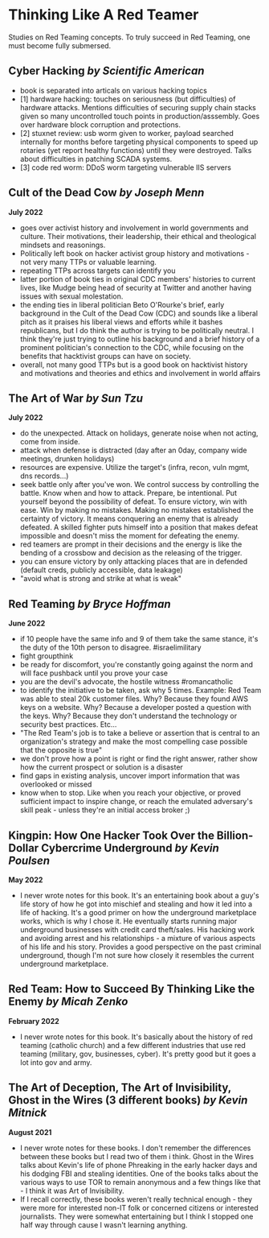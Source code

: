 # Thinking Like A Red Teamer
Studies on Red Teaming concepts. To truly succeed in Red Teaming, one must become fully submersed.

## Cyber Hacking _by Scientific American_
- book is separated into articals on various hacking topics
- [1] hardware hacking: touches on seriousness (but difficulties) of hardware attacks. Mentions difficulties of securing supply chain stacks given so many uncontrolled touch points in production/asssembly. Goes over hardware block corruption and protections. 
- [2] stuxnet review: usb worm given to worker, payload searched internally for months before targeting physical components to speed up rotaries (yet report healthy functions) until they were destroyed. Talks about difficulties in patching SCADA systems. 
- [3] code red worm: DDoS worm targeting vulnerable IIS servers

## Cult of the Dead Cow _by Joseph Menn_
**July 2022**
- goes over activist history and involvement in world governments and culture. Their motivations, their leadership, their ethical and theological mindsets and reasonings. 
- Politically left book on hacker activist group history and motivations - not very many TTPs or valuable learning. 
- repeating TTPs across targets can identify you
- latter portion of book ties in original CDC members' histories to current lives, like Mudge being head of security at Twitter and another having issues with sexual molestation. 
- the ending ties in liberal politician Beto O'Rourke's brief, early background in the Cult of the Dead Cow (CDC) and sounds like a liberal pitch as it praises his liberal views and efforts while it bashes republicans, but I do think the author is trying to be politically neutral. I think they're just trying to outline his background and a brief history of a prominent politician's connection to the CDC, while focusing on the benefits that hacktivist groups can have on society. 
- overall, not many good TTPs but is a good book on hacktivist history and motivations and theories and ethics and involvement in world affairs

## The Art of War _by Sun Tzu_
**July 2022**
- do the unexpected. Attack on holidays, generate noise when not acting, come from inside.
- attack when defense is distracted (day after an 0day, company wide meetings, drunken holidays)
- resources are expensive. Utilize the target's (infra, recon, vuln mgmt, dns records...)
- seek battle only after you've won. We control success by controlling the battle. Know when and how to attack. Prepare, be intentional. Put yourself beyond the possibility of defeat. To ensure victory, win with ease. Win by making no mistakes. Making no mistakes established the certainty of victory. It means conquering an enemy that is already defeated. A skilled fighter puts himself into a position that makes defeat impossible and doesn't miss the moment for defeating the enemy.
- red teamers are prompt in their decisions and the energy is like the bending of a crossbow and decision as the releasing of the trigger. 
- you can ensure victory by only attacking places that are in defended (default creds, publicly accessible, data leakage)
- "avoid what is strong and strike at what is weak"

## Red Teaming _by Bryce Hoffman_
**June 2022**
- if 10 people have the same info and 9 of them take the same stance, it's the duty of the 10th person to disagree. #israelimilitary
- fight groupthink
- be ready for discomfort, you're constantly going against the norm and will face pushback until you prove your case
- you are the devil's advocate, the hostile witness #romancatholic
- to identify the initiative to be taken, ask why 5 times. Example: Red Team was able to steal 20k customer files. Why? Because they found AWS keys on a website. Why? Because a developer posted a question with the keys. Why? Because they don't understand the technology or security best practices. Etc...
- "The Red Team's job is to take a believe or assertion that is central to an organization's strategy and make the most compelling case possible that the opposite is true"
- we don't prove how a point is right or find the right answer, rather show how the current prospect or solution is a disaster
- find gaps in existing analysis, uncover import information that was overlooked or missed
- know when to stop. Like when you reach your objective, or proved sufficient impact to inspire change, or reach the emulated adversary's skill peak - unless they're an initial access broker ;)

## Kingpin: How One Hacker Took Over the Billion-Dollar Cybercrime Underground _by Kevin Poulsen_
**May 2022**
- I never wrote notes for this book. It's an entertaining book about a guy's life story of how he got into mischief and stealing and how it led into a life of hacking. It's a good primer on how the underground marketplace works, which is why I chose it. He eventually starts running major underground businesses with credit card theft/sales. His hacking work and avoiding arrest and his relationships - a mixture of various aspects of his life and his story. Provides a good perspective on the past criminal underground, though I'm not sure how closely it resembles the current underground marketplace.

## Red Team: How to Succeed By Thinking Like the Enemy _by Micah Zenko_
**February 2022**
- I never wrote notes for this book. It's basically about the history of red teaming (catholic church) and a few different industries that use red teaming (military, gov, businesses, cyber). It's pretty good but it goes a lot into gov and army.

## The Art of Deception, The Art of Invisibility, Ghost in the Wires (3 different books) _by Kevin Mitnick_
**August 2021**
- I never wrote notes for these books. I don't remember the differences between these books but I read two of them i think. Ghost in the Wires talks about Kevin's life of phone Phreaking in the early hacker days and his dodging FBI and stealing identities. One of the books talks about the various ways to use TOR to remain anonymous and a few things like that - I think it was Art of Invisibility. 
- If I recall correctly, these books weren't really technical enough - they were more for interested non-IT folk or concerned citizens or interested journalists. They were somewhat entertaining but I think I stopped one half way through cause I wasn't learning anything.
